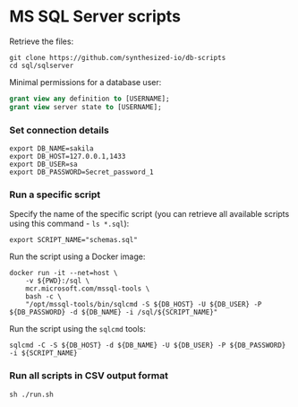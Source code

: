 # MS SQL Server scripts

Retrieve the files:

```shell
git clone https://github.com/synthesized-io/db-scripts
cd sql/sqlserver
```

Minimal permissions for a database user:

```sql
grant view any definition to [USERNAME];
grant view server state to [USERNAME];
```


### Set connection details

```shell
export DB_NAME=sakila
export DB_HOST=127.0.0.1,1433
export DB_USER=sa
export DB_PASSWORD=Secret_password_1
```


### Run a specific script

Specify the name of the specific script (you can retrieve all available scripts using this command - `ls *.sql`):

```shell
export SCRIPT_NAME="schemas.sql"
```

Run the script using a Docker image:

```shell
docker run -it --net=host \
    -v ${PWD}:/sql \
    mcr.microsoft.com/mssql-tools \
    bash -c \
    "/opt/mssql-tools/bin/sqlcmd -S ${DB_HOST} -U ${DB_USER} -P ${DB_PASSWORD} -d ${DB_NAME} -i /sql/${SCRIPT_NAME}"
```

Run the script using the `sqlcmd` tools:

```shell
sqlcmd -C -S ${DB_HOST} -d ${DB_NAME} -U ${DB_USER} -P ${DB_PASSWORD} -i ${SCRIPT_NAME}
```


### Run all scripts in CSV output format

```shell
sh ./run.sh
```
